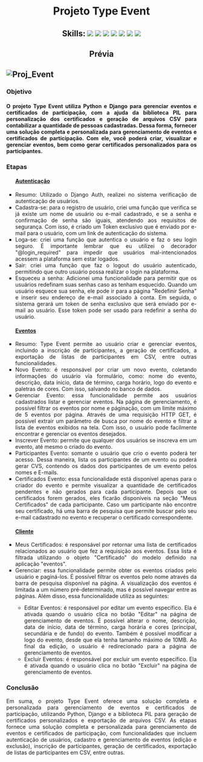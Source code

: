<h1 align="center"> Projeto Type Event </h1>

<h2 align="center">Skills: <img src="https://img.shields.io/badge/Python-3776AB?style=for-the-badge&logo=python&logoColor=white"/>  <img src="https://img.shields.io/badge/Django-092E20?style=for-the-badge&logo=django&logoColor=gree"/>  <img src="https://img.shields.io/badge/JavaScript-323330?style=for-the-badge&logo=javascript&logoColor=F7DF1E"/>  <img src="https://img.shields.io/badge/HTML5-E34F26?style=for-the-badge&logo=html5&logoColor=white"/>  <img src="https://img.shields.io/badge/CSS3-1572B6?style=for-the-badge&logo=css3&logoColor=whitehttps://img.shields.io/badge/CSS3-1572B6?style=for-the-badge&logo=css3&logoColor=white"/>  <img src="https://img.shields.io/badge/Bootstrap-563D7C?style=for-the-badge&logo=bootstrap&logoColor=white"/>  <img src="https://img.shields.io/badge/git-%23F05033.svg?style=for-the-badge&logo=git&logoColor=white"/> </h2>

<h2 align="center"> Prévia <h2>
  
![Proj_Event](https://github.com/pedro-hnrq/Proj_Event/assets/74242717/705d0404-3799-4082-822f-ce66227ec47c)

<h3>Objetivo</h3>

<h4 align="justify">O projeto Type Event utiliza Python e Django para gerenciar eventos e certificados de participação, com a ajuda da biblioteca PIL para personalização dos certificados e geração de arquivos CSV para contabilizar a quantidade de pessoas cadastradas. Dessa forma, fornecer uma solução completa e personalizada para gerenciamento de eventos e certificados de participação. Com ele, você poderá criar, visualizar e gerenciar eventos, bem como gerar certificados personalizados para os participantes.</h4>

<h3>Etapas</h3>
<ul style="list-style-type:square">
  <h4><a href="https://github.com/pedro-hnrq/Proj_Event/tree/main/autenticacao">Autenticação</a></h4>
  <li align="justify">Resumo: Utilizado o Django Auth, realizei no sistema verificação de autenticação de usuários. </li>
  <li align="justify">Cadastra-se: para o registro de usuário, criei uma função que verifica se já existe um nome de usuário ou e-mail cadastrado, e se a senha e confirmação de senha são iguais, atendendo aos requisitos de segurança. Com isso, é criado um Token exclusivo que é enviado por e-mail para o usuário, com um link de autenticação do sistema.</li>
  <li align="justify">Loga-se: criei uma função que autentica o usuário e faz o seu login seguro. É importante lembrar que eu utilizei o decorador "@login_required" para impedir que usuários mal-intencionados acessem a plataforma sem estar logados. </li>
  <li align="justify">Sair: criei uma função que faz o logout do usuário autenticado, permitindo que outro usuário possa realizar o login na plataforma.</li>
  <li align="justify">Esqueceu a senha: Adicionei uma funcionalidade para permitir que os usuários redefinam suas senhas caso as tenham esquecido. Quando um usuário esquece sua senha, ele pode ir para a página "Redefinir Senha" e inserir seu endereço de e-mail associado à conta. Em seguida, o sistema gerará um token de senha exclusivo que será enviado por e-mail ao usuário. Esse token pode ser usado para redefinir a senha do usuário.</li>
  
<h4><a href="https://github.com/pedro-hnrq/Proj_Event/tree/main/eventos">Eventos</a></h4>
 <li align="justify">Resumo: Type Event permite ao usuário criar e gerenciar eventos, incluindo a inscrição de participantes, a geração de certificados, a exportação de listas de participantes em CSV, entre outras funcionalidades.</li>
  <li align="justify">Novo Evento: é responsável por criar um novo evento, coletando informações do usuário via formulário, como: nome do evento, descrição, data ínicio, data de término, carga horário, logo do evento e paletras de cores. Com isso, salvando no banco de dados.</li>
  <li align="justify">Gerenciar Evento: essa funcionalidade permite aos usuários cadastrados listar e gerenciar eventos. Na página de gerenciamento, é possível filtrar os eventos por nome e páginação, com um limite máximo de 5 eventos por página. Através de uma requisição HTTP GET, é possível extrair um parâmetro de busca por nome do evento e filtrar a lista de eventos exibidos na tela. Com isso, o usuário pode facilmente encontrar e gerenciar os eventos desejados. </li>
  <li align="justify">Inscrever Evento: permite que qualquer dos usuários se inscreva em um evento, até mesmo o criado do evento.</li>
  <li align="justify">Participantes Evento: somante o usuário que crio o evento poderá ter acesso. Dessa maneira, lista os participantes de um evento ou poderá gerar CVS, contendo os dados dos participantes de um evento pelos nomes e E-mails.</li>  
  <li align="justify">Certificados Evento: essa funcionalidade está disponível apenas para o criador do evento e permite visualizar a quantidade de certificados pendentes e não gerados para cada participante. Depois que os certificados forem gerados, eles ficarão disponíveis na seção "Meus Certificados" de cada participante. Caso um participante não encontre seu certificado, há uma barra de pesquisa que permite buscar pelo seu e-mail cadastrado no evento e recuperar o certificado correspondente.</li>
  
  
  <h4><a href="https://github.com/pedro-hnrq/Proj_Event/tree/main/cliente">Cliente</a></h4>
  <li align="justify">Meus Certificados: é responsável por retornar uma lista de certificados relacionados ao usuário que fez a requisição aos eventos. Essa lista é filtrada utilizando o objeto "Certificado" do modelo definido na aplicação "eventos".</li>
  <li align="justify">Gerenciar: essa funcionalidade permite obter os eventos criados pelo usuário e paginá-los. É possível filtrar os eventos pelo nome através da barra de pesquisa disponível na página. A visualização dos eventos é limitada a um número pré-determinado, mas é possível navegar entre as páginas.  Além disso, essa funcionalidade utiliza as seguintes: </li>
  <ul>
  <li align="justify">Editar Eventos: é responsável por editar um evento específico. Ela é ativada quando o usuário clica no botão "Editar" na página de gerenciamento de eventos. É possível alterar o nome, descrição, data de início, data de término, carga horária e cores (principal, secundária e de fundo) do evento. Também é possível modificar a logo do evento, desde que ela tenha tamanho máximo de 10MB. Ao final da edição, o usuário é redirecionado para a página de gerenciamento de eventos.</li>
  <li align="justify">Excluir Eventos: é responsável por excluir um evento específico. Ela é ativada quando o usuário clica no botão "Excluir" na página de gerenciamento de eventos.</li>
  

</ul>
</ul>

<h3>Conclusão</h3>
<p align="justify">Em suma, o projeto Type Event oferece uma solução completa e personalizada para gerenciamento de eventos e certificados de participação, utilizando Python, Django e a biblioteca PIL para geração de certificados personalizados e exportação de arquivos CSV. As etapas fornece uma solução completa e personalizada para gerenciamento de eventos e certificados de participação, com funcionalidades que incluem autenticação de usuários, cadastro e gerenciamento de eventos (edição e exclusão), inscrição de participantes, geração de certificados, exportação de listas de participantes em CSV, entre outras.</p>
  
  

